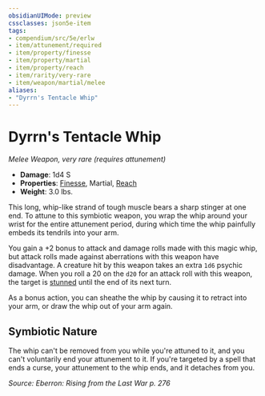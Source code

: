 ```yaml
---
obsidianUIMode: preview
cssclasses: json5e-item
tags:
- compendium/src/5e/erlw
- item/attunement/required
- item/property/finesse
- item/property/martial
- item/property/reach
- item/rarity/very-rare
- item/weapon/martial/melee
aliases: 
- "Dyrrn's Tentacle Whip"
---
```

# Dyrrn's Tentacle Whip
*Melee Weapon, very rare (requires attunement)*  

- **Damage**: 1d4 S
- **Properties**: [Finesse](_item-properties.md#Finesse), Martial, [Reach](_item-properties.md#Reach)
- **Weight**: 3.0 lbs.

This long, whip-like strand of tough muscle bears a sharp stinger at one end. To attune to this symbiotic weapon, you wrap the whip around your wrist for the entire attunement period, during which time the whip painfully embeds its tendrils into your arm.

You gain a +2 bonus to attack and damage rolls made with this magic whip, but attack rolls made against aberrations with this weapon have disadvantage. A creature hit by this weapon takes an extra `1d6` psychic damage. When you roll a 20 on the `d20` for an attack roll with this weapon, the target is [stunned](_conditions.md#stunned) until the end of its next turn.

As a bonus action, you can sheathe the whip by causing it to retract into your arm, or draw the whip out of your arm again.

## Symbiotic Nature

The whip can't be removed from you while you're attuned to it, and you can't voluntarily end your attunement to it. If you're targeted by a spell that ends a curse, your attunement to the whip ends, and it detaches from you.

*Source: Eberron: Rising from the Last War p. 276*